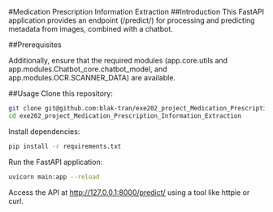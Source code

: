 #Medication Prescription Information Extraction
##Introduction
This FastAPI application provides an endpoint (/predict/) for processing and predicting metadata from images, combined with a chatbot.

##Prerequisites

Additionally, ensure that the required modules (app.core.utils and app.modules.Chatbot_core.chatbot_model, and app.modules.OCR.SCANNER_DATA) are available.

##Usage
Clone this repository:

```bash
git clone git@github.com:blak-tran/exe202_project_Medication_Prescription_Information_Extraction.git
cd exe202_project_Medication_Prescription_Information_Extraction
```

Install dependencies:
```bash
pip install -r requirements.txt
```

Run the FastAPI application:
```bash
uvicorn main:app --reload
```

Access the API at http://127.0.0.1:8000/predict/ using a tool like httpie or curl.

